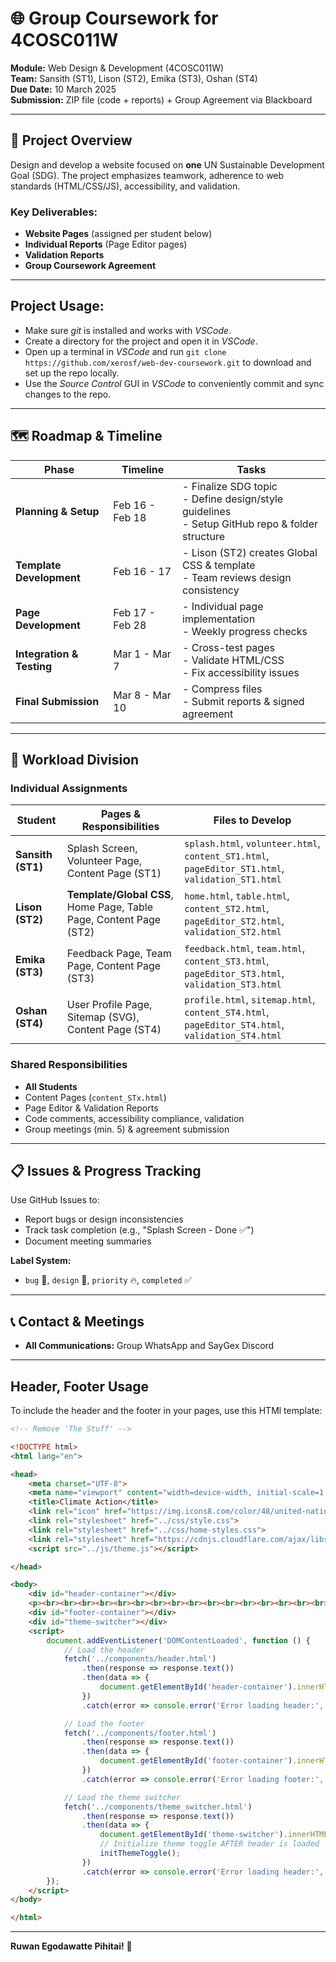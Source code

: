 # 🌐 Group Coursework for 4COSC011W

**Module:** Web Design & Development (4COSC011W)  
**Team:** Sansith (ST1), Lison (ST2), Emika (ST3), Oshan (ST4)  
**Due Date:** 10 March 2025  
**Submission:** ZIP file (code + reports) + Group Agreement via Blackboard  

---

## 📌 Project Overview
Design and develop a website focused on **one** UN Sustainable Development Goal (SDG). The project emphasizes teamwork, adherence to web standards (HTML/CSS/JS), accessibility, and validation.  

### Key Deliverables:
- **Website Pages** (assigned per student below)  
- **Individual Reports** (Page Editor pages)  
- **Validation Reports**  
- **Group Coursework Agreement**  

---

## Project Usage:
 - Make sure *git* is installed and works with *VSCode*.
 - Create a directory for the project and open it in *VSCode*.
 - Open up a terminal in *VSCode* and run `git clone https://github.com/xerosf/web-dev-coursework.git` to download and set up the repo locally.
 - Use the *Source Control* GUI in *VSCode* to conveniently commit and sync changes to the repo.

---

## 🗺️ Roadmap & Timeline

| Phase                | Timeline       | Tasks                                                                 |
|----------------------|----------------|-----------------------------------------------------------------------|
| **Planning & Setup** | Feb 16 - Feb 18 | - Finalize SDG topic <br> - Define design/style guidelines <br> - Setup GitHub repo & folder structure |
| **Template Development** | Feb 16 - 17 | - Lison (ST2) creates Global CSS & template <br> - Team reviews design consistency |
| **Page Development** | Feb 17 - Feb 28 | - Individual page implementation <br> - Weekly progress checks       |
| **Integration & Testing** | Mar 1 - Mar 7 | - Cross-test pages <br> - Validate HTML/CSS <br> - Fix accessibility issues |
| **Final Submission** | Mar 8 - Mar 10 | - Compress files <br> - Submit reports & signed agreement            |

---

## 👥 Workload Division

### Individual Assignments
| Student   | Pages & Responsibilities                                                                 | Files to Develop                          |
|-----------|------------------------------------------------------------------------------------------|-------------------------------------------|
| **Sansith (ST1)** | Splash Screen, Volunteer Page, Content Page (ST1)                                        | `splash.html`, `volunteer.html`, `content_ST1.html`, `pageEditor_ST1.html`, `validation_ST1.html` |
| **Lison (ST2)**   | **Template/Global CSS**, Home Page, Table Page, Content Page (ST2)                       | `home.html`, `table.html`, `content_ST2.html`, `pageEditor_ST2.html`, `validation_ST2.html` |
| **Emika (ST3)**   | Feedback Page, Team Page, Content Page (ST3)                                             | `feedback.html`, `team.html`, `content_ST3.html`, `pageEditor_ST3.html`, `validation_ST3.html` |
| **Oshan (ST4)**   | User Profile Page, Sitemap (SVG), Content Page (ST4)                                     | `profile.html`, `sitemap.html`, `content_ST4.html`, `pageEditor_ST4.html`, `validation_ST4.html` |

### Shared Responsibilities
- **All Students**  
- Content Pages (`content_STx.html`)  
- Page Editor & Validation Reports  
- Code comments, accessibility compliance, validation  
- Group meetings (min. 5) & agreement submission  

---

## 📋 Issues & Progress Tracking
Use GitHub Issues to:
- Report bugs or design inconsistencies  
- Track task completion (e.g., "Splash Screen - Done ✅")  
- Document meeting summaries  

**Label System:**  
- `bug` 🐞, `design` 🎨, `priority` 🔥, `completed` ✅  

---

## 📞 Contact & Meetings
- **All Communications:** Group WhatsApp and SayGex Discord

---
## Header, Footer Usage
To include the header and the footer in your pages, use this HTMl template:
```html
<!-- Remove 'The Stuff' -->

<!DOCTYPE html>
<html lang="en">

<head>
    <meta charset="UTF-8">
    <meta name="viewport" content="width=device-width, initial-scale=1.0">
    <title>Climate Action</title>
    <link rel="icon" href="https://img.icons8.com/color/48/united-nations.png" type="image/x-icon">
    <link rel="stylesheet" href="../css/style.css">
    <link rel="stylesheet" href="../css/home-styles.css">
    <link rel="stylesheet" href="https://cdnjs.cloudflare.com/ajax/libs/font-awesome/6.0.0/css/all.min.css">
    <script src="../js/theme.js"></script>

</head>

<body>
    <div id="header-container"></div>
    <p><br><br><br><br><br><br><br><br><br><br><br><br><br><br><br><br><br><br><br><br><br></p>
    <div id="footer-container"></div>
    <div id="theme-switcher"></div>
    <script>
        document.addEventListener('DOMContentLoaded', function () {
            // Load the header
            fetch('../components/header.html')
                .then(response => response.text())
                .then(data => {
                    document.getElementById('header-container').innerHTML = data;
                })
                .catch(error => console.error('Error loading header:', error));

            // Load the footer
            fetch('../components/footer.html')
                .then(response => response.text())
                .then(data => {
                    document.getElementById('footer-container').innerHTML = data;
                })
                .catch(error => console.error('Error loading footer:', error));

            // Load the theme switcher
            fetch('../components/theme_switcher.html')
                .then(response => response.text())
                .then(data => {
                    document.getElementById('theme-switcher').innerHTML = data;
                    // Initialize theme toggle AFTER header is loaded
                    initThemeToggle();
                })
                .catch(error => console.error('Error loading header:', error));
        });
    </script>
</body>

</html>
```
---

**Ruwan Egodawatte Pihitai!** 🙏 

